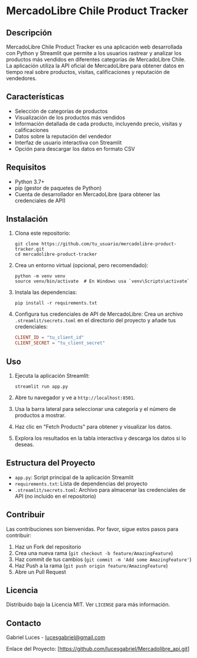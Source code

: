 # MercadoLibre Chile Product Tracker

## Descripción
MercadoLibre Chile Product Tracker es una aplicación web desarrollada con Python y Streamlit que permite a los usuarios rastrear y analizar los productos más vendidos en diferentes categorías de MercadoLibre Chile. La aplicación utiliza la API oficial de MercadoLibre para obtener datos en tiempo real sobre productos, visitas, calificaciones y reputación de vendedores.

## Características
- Selección de categorías de productos
- Visualización de los productos más vendidos
- Información detallada de cada producto, incluyendo precio, visitas y calificaciones
- Datos sobre la reputación del vendedor
- Interfaz de usuario interactiva con Streamlit
- Opción para descargar los datos en formato CSV

## Requisitos
- Python 3.7+
- pip (gestor de paquetes de Python)
- Cuenta de desarrollador en MercadoLibre (para obtener las credenciales de API)

## Instalación

1. Clona este repositorio:
   ```
   git clone https://github.com/tu_usuario/mercadolibre-product-tracker.git
   cd mercadolibre-product-tracker
   ```

2. Crea un entorno virtual (opcional, pero recomendado):
   ```
   python -m venv venv
   source venv/bin/activate  # En Windows usa `venv\Scripts\activate`
   ```

3. Instala las dependencias:
   ```
   pip install -r requirements.txt
   ```

4. Configura tus credenciales de API de MercadoLibre:
   Crea un archivo `.streamlit/secrets.toml` en el directorio del proyecto y añade tus credenciales:
   ```toml
   CLIENT_ID = "tu_client_id"
   CLIENT_SECRET = "tu_client_secret"
   ```

## Uso

1. Ejecuta la aplicación Streamlit:
   ```
   streamlit run app.py
   ```

2. Abre tu navegador y ve a `http://localhost:8501`.

3. Usa la barra lateral para seleccionar una categoría y el número de productos a mostrar.

4. Haz clic en "Fetch Products" para obtener y visualizar los datos.

5. Explora los resultados en la tabla interactiva y descarga los datos si lo deseas.

## Estructura del Proyecto
- `app.py`: Script principal de la aplicación Streamlit
- `requirements.txt`: Lista de dependencias del proyecto
- `.streamlit/secrets.toml`: Archivo para almacenar las credenciales de API (no incluido en el repositorio)

## Contribuir
Las contribuciones son bienvenidas. Por favor, sigue estos pasos para contribuir:

1. Haz un Fork del repositorio
2. Crea una nueva rama (`git checkout -b feature/AmazingFeature`)
3. Haz commit de tus cambios (`git commit -m 'Add some AmazingFeature'`)
4. Haz Push a la rama (`git push origin feature/AmazingFeature`)
5. Abre un Pull Request

## Licencia
Distribuido bajo la Licencia MIT. Ver `LICENSE` para más información.

## Contacto
Gabriel Luces - [lucesgabriel@gmail.com](mailto:tu@email.com)

Enlace del Proyecto: [https://github.com/lucesgabriel/Mercadolibre_api.git]
